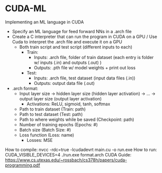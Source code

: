 # CUDA-ML
Implementing an ML language in CUDA

- Specify an ML language for feed forward NNs in a .arch file
- Create a C interpreter that can run the program in CUDA on a GPU / Use Cuda to interpret the .arch file and execute it on a GPU
    - Both train script and test script (different inputs to each)
        - Train: 
            - Inputs: .arch file, folder of train dataset (each entry is folder w/ inputs (.in) and outputs (.out) )
            - Outputs: .pth file w/ model weights + print out loss
        - Test:
            - Inputs: .arch file, test dataset (input data files (.in))
            - Outputs: output data file (.out)
- .arch format:
    - Input layer size -> hidden layer size (hidden layer activation) -> … -> output layer size (output layer activation)
        - Activations: ReLU, sigmoid, tanh, softmax
    - Path to train dataset (Train: path)
    - Path to test dataset (Test: path)
    - Path to where weights while be saved (Checkpoint: path)
    - Number of training epochs (Epochs: #)
    - Batch size (Batch Size: #)
    - Loss function (Loss: name)
        - Losses: MSE

How to compile: nvcc -rdc=true -lcudadevrt main.cu -o run.exe
How to run: CUDA_VISIBLE_DEVICES=4 ./run.exe format.arch
CUDA Guide: https://www.cs.utexas.edu/~rossbach/cs378h/papers/cuda-programming.pdf
